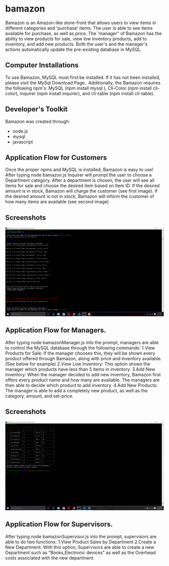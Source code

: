 # bamazon
Bamazon is an Amazon-like store-front that allows users to view items in different categories and 'purchase' items. The user is able to see items available for purchase, as well as price. The 'manager" of Bamazon has the ability to view products for sale, view low inventory products, add to inventory, and add new products. Both the user's and the manager's actions automatically update the pre-existing database in MySQL.

## Computer Installations ##
To use Bamazon, MySQL must first be installed. If it has not been installed, please visit the MySql Download Page.. Additionally, the Bamazon requires the following npm's: MySQL (npm install mysql ), Cli-Color (npm install cli-color), inquirer (npm install inquirer), and cli-table (npm install cli-table).

## Developer's Toolkit ##
Bamazon was created through:
* node.js
* mysql
* javascript

## Application Flow for Customers ##
Once the proper npms and MySQL is installed, Bamazon is easy to use! After typing node bamazon.js Inquirer will prompt the user to choose a Department category. After a department is chosen, the user will see all items for sale and choose the desired item based on Item ID. If the desired amount is in stock, Bamazon will charge the customer (see first image). If the desired amount is not in stock, Bamazon will inform the customer of how many items are available (see second image) 
## Screenshots

![customer](https://github.com/edivya/bamazon/blob/master/images/customer.jpg)

## Application Flow for Managers. ##
After typing node bamazonManager.js into the prompt, managers are able to control the MySQL database through the following commands:
1.View Products for Sale: If the manager chooses this, they will be shown every product offered through Bamazon, along with price and inventory available. (See below for example)
2.View Low Inventory: This option shows the manager which products have less than 5 items in inventory.
3.Add New Inventory: When the manager decided to add new inventory, Bamazon first offers every product name and how many are available. The managers are then able to decide which product to add inventory.
4.Add New Products: The manager is able to add a completely new product, as well as the category, amount, and set-price. 
## Screenshots

![manager](https://github.com/edivya/bamazon/blob/master/images/manager.jpg)

## Application Flow for Supervisors. ##
After typing node bamazonSupervisor.js into the prompt, supervisors are able to do two functions:
1.View Product Sales by Department
2.Create a New Department: With this option, Supervisors are able to create a new Department such as "Books,Electronic devices" as well as the Overhead costs associated with the new department.

